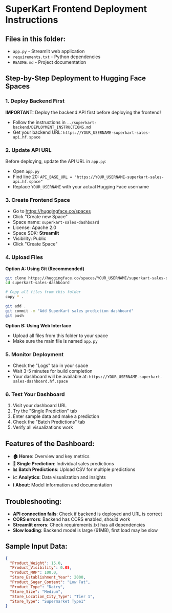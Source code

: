 # SuperKart Frontend Deployment Instructions

## Files in this folder:
- `app.py` - Streamlit web application
- `requirements.txt` - Python dependencies
- `README.md` - Project documentation

## Step-by-Step Deployment to Hugging Face Spaces

### 1. Deploy Backend First
**IMPORTANT:** Deploy the backend API first before deploying the frontend!
- Follow the instructions in `../superkart-backend/DEPLOYMENT_INSTRUCTIONS.md`
- Get your backend URL: `https://YOUR_USERNAME-superkart-sales-api.hf.space`

### 2. Update API URL
Before deploying, update the API URL in `app.py`:
- Open `app.py`
- Find line 20: `API_BASE_URL = "https://YOUR_USERNAME-superkart-sales-api.hf.space"`
- Replace `YOUR_USERNAME` with your actual Hugging Face username

### 3. Create Frontend Space
- Go to https://huggingface.co/spaces
- Click "Create new Space"
- Space name: `superkart-sales-dashboard`
- License: Apache 2.0
- Space SDK: **Streamlit**
- Visibility: Public
- Click "Create Space"

### 4. Upload Files
**Option A: Using Git (Recommended)**
```bash
git clone https://huggingface.co/spaces/YOUR_USERNAME/superkart-sales-dashboard
cd superkart-sales-dashboard

# Copy all files from this folder
copy * .

git add .
git commit -m "Add SuperKart sales prediction dashboard"
git push
```

**Option B: Using Web Interface**
- Upload all files from this folder to your space
- Make sure the main file is named `app.py`

### 5. Monitor Deployment
- Check the "Logs" tab in your space
- Wait 3-5 minutes for build completion
- Your dashboard will be available at: `https://YOUR_USERNAME-superkart-sales-dashboard.hf.space`

### 6. Test Your Dashboard
1. Visit your dashboard URL
2. Try the "Single Prediction" tab
3. Enter sample data and make a prediction
4. Check the "Batch Predictions" tab
5. Verify all visualizations work

## Features of the Dashboard:
- **🏠 Home**: Overview and key metrics
- **🔮 Single Prediction**: Individual sales predictions
- **📊 Batch Predictions**: Upload CSV for multiple predictions
- **📈 Analytics**: Data visualization and insights
- **ℹ️ About**: Model information and documentation

## Troubleshooting:
- **API connection fails**: Check if backend is deployed and URL is correct
- **CORS errors**: Backend has CORS enabled, should work
- **Streamlit errors**: Check requirements.txt has all dependencies
- **Slow loading**: Backend model is large (61MB), first load may be slow

## Sample Input Data:
```json
{
  "Product_Weight": 15.0,
  "Product_Visibility": 0.05,
  "Product_MRP": 100.0,
  "Store_Establishment_Year": 2000,
  "Product_Sugar_Content": "Low Fat",
  "Product_Type": "Dairy",
  "Store_Size": "Medium",
  "Store_Location_City_Type": "Tier 1",
  "Store_Type": "Supermarket Type1"
}
``` 